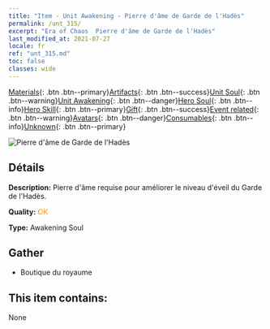 ```yaml
---
title: "Item - Unit Awakening - Pierre d'âme de Garde de l'Hadès"
permalink: /unt_315/
excerpt: "Era of Chaos  Pierre d'âme de Garde de l'Hadès"
last_modified_at: 2021-07-27
locale: fr
ref: "unt_315.md"
toc: false
classes: wide
---
```

 [Materials](/ItemsFR/){: .btn .btn--primary}[Artifacts](/ItemsFR/Artifacts/){: .btn .btn--success}[Unit Soul](/ItemsFR/UnitSoul/){: .btn .btn--warning}[Unit Awakening](/ItemsFR/UnitAwakening/){: .btn .btn--danger}[Hero Soul](/ItemsFR/HeroSoul/){: .btn .btn--info}[Hero Skill](/ItemsFR/HeroSkill/){: .btn .btn--primary}[Gift](/ItemsFR/Gift/){: .btn .btn--success}[Event related](/ItemsFR/Events/){: .btn .btn--warning}[Avatars](/ItemsFR/Avatars/){: .btn .btn--danger}[Consumables](/ItemsFR/Consumables/){: .btn .btn--info}[Unknown](/ItemsFR/Unknown/){: .btn .btn--primary}

 ![Pierre d'âme de Garde de l'Hadès](/images/u/tia_changjiaoemo.jpg)

## Détails
 **Description:** Pierre d'âme requise pour améliorer le niveau d'éveil du Garde de l'Hadès.

 **Quality:** <span style="color: #FF8C00">OK</span>

 **Type:** Awakening Soul

## Gather

*    Boutique du royaume 

## This item contains:

  None

